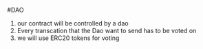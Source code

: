 #DAO

1. our contract  will be controlled by a dao
2. Every transcation that the Dao want to send has to be voted on
3. we will use ERC20 tokens for voting
